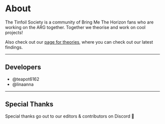 # About

The Tinfoil Society is a community of Bring Me The Horizon fans who are working on the ARG together. 
Together we theorise and work on cool projects!

Also check out our [page for theories](https://the-secret-tinfoil-society.notion.site/BRING-ME-THE-HORIZON-ARG-6c86ee58ee3b41a6b0c594cf59201d4b), 
where you can check out our latest findings.

***

## Developers

- @teapot6162
- @linaanna

***

## Special Thanks

Special thanks go out to our editors & contributors on Discord 🖤